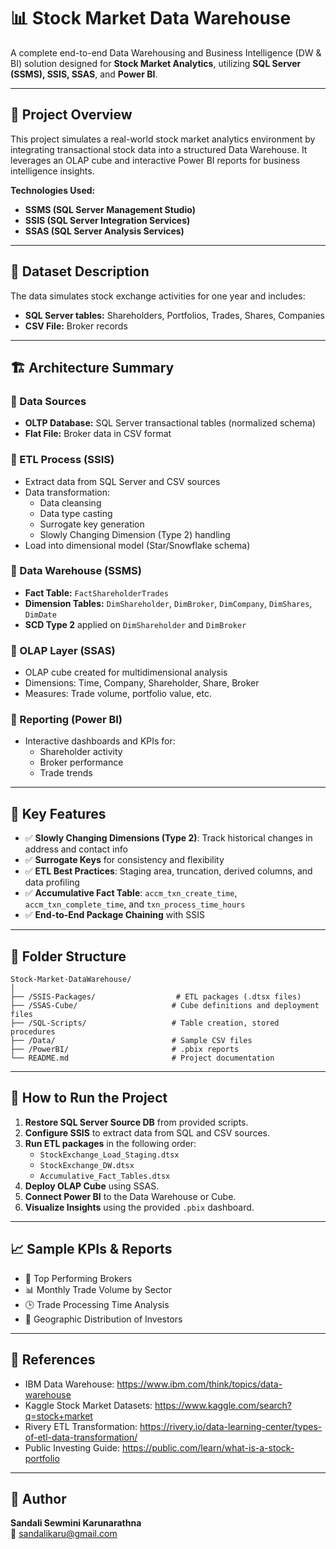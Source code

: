 # 📊 Stock Market Data Warehouse

A complete end-to-end Data Warehousing and Business Intelligence (DW & BI) solution designed for **Stock Market Analytics**, utilizing **SQL Server (SSMS), SSIS, SSAS**, and **Power BI**.

---

## 🧠 Project Overview

This project simulates a real-world stock market analytics environment by integrating transactional stock data into a structured Data Warehouse. It leverages an OLAP cube and interactive Power BI reports for business intelligence insights.

**Technologies Used:**
- **SSMS (SQL Server Management Studio)**
- **SSIS (SQL Server Integration Services)**
- **SSAS (SQL Server Analysis Services)**

---

## 📁 Dataset Description

The data simulates stock exchange activities for one year and includes:
- **SQL Server tables:** Shareholders, Portfolios, Trades, Shares, Companies
- **CSV File:** Broker records

---

## 🏗️ Architecture Summary

### 🔹 Data Sources
- **OLTP Database:** SQL Server transactional tables (normalized schema)
- **Flat File:** Broker data in CSV format

### 🔹 ETL Process (SSIS)
- Extract data from SQL Server and CSV sources
- Data transformation:
  - Data cleansing
  - Data type casting
  - Surrogate key generation
  - Slowly Changing Dimension (Type 2) handling
- Load into dimensional model (Star/Snowflake schema)

### 🔹 Data Warehouse (SSMS)
- **Fact Table:** `FactShareholderTrades`
- **Dimension Tables:** `DimShareholder`, `DimBroker`, `DimCompany`, `DimShares`, `DimDate`
- **SCD Type 2** applied on `DimShareholder` and `DimBroker`

### 🔹 OLAP Layer (SSAS)
- OLAP cube created for multidimensional analysis
- Dimensions: Time, Company, Shareholder, Share, Broker
- Measures: Trade volume, portfolio value, etc.

### 🔹 Reporting (Power BI)
- Interactive dashboards and KPIs for:
  - Shareholder activity
  - Broker performance
  - Trade trends

---

## 📌 Key Features

- ✅ **Slowly Changing Dimensions (Type 2)**: Track historical changes in address and contact info
- ✅ **Surrogate Keys** for consistency and flexibility
- ✅ **ETL Best Practices**: Staging area, truncation, derived columns, and data profiling
- ✅ **Accumulative Fact Table**: `accm_txn_create_time`, `accm_txn_complete_time`, and `txn_process_time_hours`
- ✅ **End-to-End Package Chaining** with SSIS

---

## 📂 Folder Structure

```
Stock-Market-DataWarehouse/
│
├── /SSIS-Packages/                  # ETL packages (.dtsx files)
├── /SSAS-Cube/                     # Cube definitions and deployment files
├── /SQL-Scripts/                   # Table creation, stored procedures
├── /Data/                          # Sample CSV files
├── /PowerBI/                       # .pbix reports
└── README.md                       # Project documentation
```

---

## 🧪 How to Run the Project

1. **Restore SQL Server Source DB** from provided scripts.
2. **Configure SSIS** to extract data from SQL and CSV sources.
3. **Run ETL packages** in the following order:
   - `StockExchange_Load_Staging.dtsx`
   - `StockExchange_DW.dtsx`
   - `Accumulative_Fact_Tables.dtsx`
4. **Deploy OLAP Cube** using SSAS.
5. **Connect Power BI** to the Data Warehouse or Cube.
6. **Visualize Insights** using the provided `.pbix` dashboard.

---

## 📈 Sample KPIs & Reports

- 💼 Top Performing Brokers
- 📊 Monthly Trade Volume by Sector
- 🕒 Trade Processing Time Analysis
- 📍 Geographic Distribution of Investors

---

## 🧾 References

- IBM Data Warehouse: https://www.ibm.com/think/topics/data-warehouse  
- Kaggle Stock Market Datasets: https://www.kaggle.com/search?q=stock+market  
- Rivery ETL Transformation: https://rivery.io/data-learning-center/types-of-etl-data-transformation/  
- Public Investing Guide: https://public.com/learn/what-is-a-stock-portfolio  

---

## 🙋 Author

**Sandali Sewmini Karunarathna**  
📧 sandalikaru@gmail.com  

